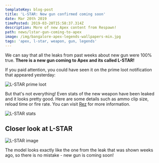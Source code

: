 ```yaml
---
templateKey: blog-post
title: 'L-STAR: New gun confirmed coming soon'
date: Mar 20th 2019
timePosted: 2019-03-20T15:58:37.314Z
description: More of new Apex content from Respawn!
path: news/lstar-gun-coming-to-apex
image: /img/bangalore-apex-legends-wallpapers-min.jpg
tags: 'apex, l-star, weapon, gun, legends'
---
```

We can say that all the leaks from past weeks about new gun were 100% true. **There is a new gun coming to Apex and its called L-STAR!**

If you paid attention, you could have seen it on the prime loot notification that appeared yesterday:

![L-STAR prime loot](/img/rrr.jpg)

But that's not everything! Even stats of the new weapon have been leaked and it looks pretty good. Here are some details such as ammo clip size, reload time or fire rate. You can visit <a href='https://rez.gg/apex/weapon/mp_weapon_lstar'>Rez</a> for more information.

![L-STAR stats](/img/screenshot_2019-03-20-l-star-emg-weapons-apex-legends-at-rez-gg.png)

## Closer look at L-STAR

![L-STAR image](/img/l-star-gun.jpg)

The model looks exactly like the one from the leak that was shown weeks ago, so there is no mistake - new gun is coming soon!
